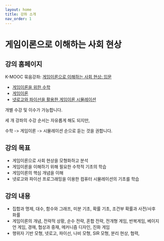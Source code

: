 ```yaml
---
layout: home
title: 강좌 소개
nav_order: 1
---
```


# 게임이론으로 이해하는 사회 현상

## 강의 홈페이지

K-MOOC 묶음강좌: [게임이론으로 이해하는 사회 현상: 입문](https://www.kmooc.kr/view/course/series/detail/57)
- [게임이론을 위한 수학](https://www.kmooc.kr/view/course/detail/10296)
- [게임이론](https://www.kmooc.kr/view/course/detail/10379)
- [넷로고와 파이선을 활용한 게임이론 시뮬레이션](https://www.kmooc.kr/view/course/detail/10298)

개별 수강 및 이수가 가능합니다.

세 개 강좌의 수강 순서는 자유롭게 해도 되지만, 

수학 -> 게임이론 -> 시뮬레이션 순으로 듣는 것을 권합니다.


## 강의 목표

- 게임이론으로 사회 현상을 모형화하고 분석
- 게임이론을 이해하기 위해 필요한 수학적 기초의 학습
- 게임이론의 핵심 개념을 이해
- 넷로고와 파이선 프로그래밍을 이용한 컴퓨터 시뮬레이션의 기초를 학습

## 강의 내용

- 집합과 명제, 대수, 함수와 그래프, 미분 기초, 확률 기초, 조건부 확률과 사전/사후 화률
- 게임이론의 개념, 전략적 상황, 순수 전략, 혼합 전략, 전개형 게임, 반복게임, 베이지언 게임, 경매, 협상과 중재, 메커니즘 디자인, 진화 게임
- 행위자 기반 모형, 넷로고, 파이선, 나비 모형, SIR 모형, 분리 현상, 협력, 